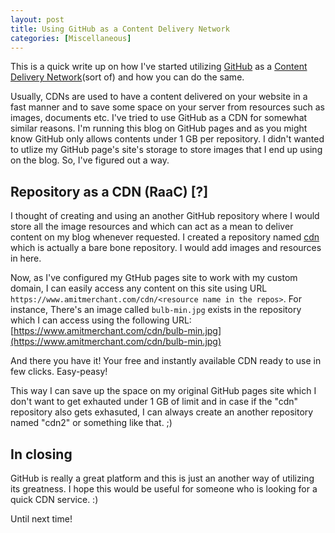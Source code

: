 ```yaml
---
layout: post
title: Using GitHub as a Content Delivery Network
categories: [Miscellaneous]
---
```


This is a quick write up on how I've started utilizing [GitHub](https://github.com) as a [Content Delivery Network](https://en.wikipedia.org/wiki/Content_delivery_network)(sort of) and how you can do the same.

Usually, CDNs are used to have a content delivered on your website in a fast manner and to save some space on your server from resources such as images, documents etc. I've tried to use GitHub as a CDN for somewhat similar reasons. I'm running this blog on GitHub pages and as you might know GitHub only allows contents under 1 GB per repository. I didn't wanted to utlize my GitHub page's site's storage to store images that I end up using on the blog. So, I've figured out a way.

## Repository as a CDN (RaaC) [?]

I thought of creating and using an another GitHub repository where I would store all the image resources and which can act as a mean to deliver content on my blog whenever requested. I created a repository named [cdn](https://github.com/amitmerchant1990/cdn) which is actually a bare bone repository. I would add images and resources in here.

Now, as I've configured my GtHub pages site to work with my custom domain, I can easily access any content on this site using URL `https://www.amitmerchant.com/cdn/<resource name in the repos>`. For instance, There's an image called `bulb-min.jpg` exists in the repository which I can access using the following URL: [https://www.amitmerchant.com/cdn/bulb-min.jpg](https://www.amitmerchant.com/cdn/bulb-min.jpg)

And there you have it! Your free and instantly available CDN ready to use in few clicks. Easy-peasy! 
 
This way I can save up the space on my original GitHub pages site which I don't want to get exhauted under 1 GB of limit and in case if the "cdn" repository also gets exhasuted, I can always create an another repository named "cdn2" or something like that. ;)

## In closing

GitHub is really a great platform and this is just an another way of utilizing its greatness. I hope this would be useful for someone who is looking for a quick CDN service. :)

Until next time!

